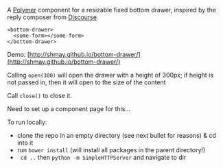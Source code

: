 A [Polymer][1] component for a resizable fixed bottom drawer, inspired by the reply composer from [Discourse][2].

```
<bottom-drawer>
  <some-form></some-form>
</bottom-drawer>
```

Demo: [http://shmay.github.io/bottom-drawer/](http://shmay.github.io/bottom-drawer/)

Calling `open(300)` will open the drawer with a height of 300px; if height is not passed in, then it will open to the size of the content

Call `close()` to close it.

Need to set up a component page for this...

To run locally:

* clone the repo in an empty directory (see next bullet for reasons) & cd into it
* run `bower install` (will install all packages in the parent directory!)
* ` cd ..` then `python -m SimpleHTTPServer` and navigate to dir

[1]: https://www.polymer-project.org/
[2]: http://try.discourse.org/

